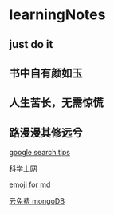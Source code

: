 # learningNotes

## just do it

## 书中自有颜如玉

## 人生苦长，无需惊慌

## 路漫漫其修远兮

[google search tips](https://www.lifehack.org/articles/technology/20-tips-use-google-search-efficiently.html)

[科学上网](https://www.jeffjade.com/2017/05/01/122-how-to-better-use-google_chrome/#more)

[emoji for md](https://www.webfx.com/tools/emoji-cheat-sheet/)

[云免费 mongoDB](https://www.mongodb.com/cloud/atlas)

